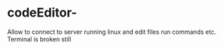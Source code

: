 # codeEditor-
Allow to connect to server running linux and edit files run commands etc. Terminal is broken still
